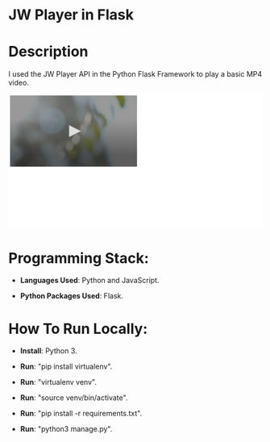 # JW Player in Flask

# Description 

I used the JW Player API in the Python Flask Framework to play a basic MP4 video. 

![Imade of website](https://raw.githubusercontent.com/al11588/JWPlayerFlask/master/image.png?token=AFM1uLuX0uQb4bhsTJ4ugxEUQWkKT9XNks5b3__SwA%3D%3D)

# Programming Stack: 
*	**Languages Used**: Python and JavaScript.

*	**Python Packages Used**: Flask.

# How To Run Locally:

*	**Install**: Python 3.

*	**Run**: "pip install virtualenv".

*	**Run**: "virtualenv venv".

*	**Run**: "source venv/bin/activate".

*	**Run**: "pip install -r requirements.txt".

*	**Run**: "python3 manage.py".